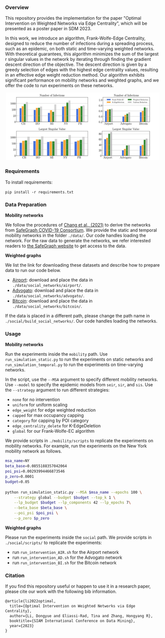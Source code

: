 ### Overview

This repository provides the implementation for the paper "Optimal Intervention on Weighted Networks via Edge Centrality", which will be presented as a poster paper in SDM 2023.

In this work, we introduce an algorithm, Frank-Wolfe-Edge Centrality, designed to reduce the number of infections during a spreading process, such as an epidemic, on both static and time-varying weighted networks. With theoretical guarantees, this algorithm minimizes the sum of the largest r singular values in the network by iterating through finding the gradient descent direction of the objective. The descent direction is given by a greedy selection of edges with the highest edge centrality values, resulting in an effective edge weight reduction method. Our algorithm exhibits significant performance on mobility networks and weighted graphs, and we offer the code to run experiments on these networks.

<div align=center><img src='main.png' width="500"></div>

### Requirements

To install requirements:

``` pip install -r requirements.txt ```

### Data Preparation

**Mobility networks** 

We follow the procedures of [Chang et al., (2021)](https://www.nature.com/articles/s41586-020-2923-3) to derive the networks from [SafeGraph COVID-19 Consortium](https://www.safegraph.com/academics). We provide the static and temporal mobility networks in the folder `./data/`. Our code handles loading the network. For the raw data to generate the networks, we refer interested readers to [the SafeGraph website](https://www.safegraph.com/blog/safegraph-partners-with-dewey) to get access to the data. 

**Weighted graphs** 

We list the link for downloading these datasets and describe how to prepare data to run our code below.

- [Airport](http://opsahl.co.uk/tnet/datasets/openflights.txt): download and place the data in `./data/social_networks/airport/`. 
- [Advogato](https://downloads.skewed.de/mirror/konect.cc/files/download.tsv.advogato.tar.bz2): download and place the data in `./data/social_networks/advogato/`. 
- [Bitcoin](http://snap.stanford.edu/data/soc-sign-bitcoinalpha.html): download and place the data in `./data/social_networks/bitcoin/`. 

If the data is placed in a different path, please change the path name in `./social/build_social_networks/`. Our code handles loading the networks.

### Usage

**Mobility networks**

Run the experiments inside the `mobility` path. Use `run_simulation_static.py` to run the experiments on static networks and `run_simulation_temporal.py` to run the experiments on time-varying networks. 

In the script, use the `--MSA` argument to specify different mobility networks. Use `--model` to specify the epidemic models from `seir`, `sir`, and `sis`. Use the `--strategy` argument to run different strategies:

- `none` for no intervention
- `uniform` for uniform scaling
- `edge_weight` for edge weighted reduction
- `capped` for max occupancy capping
- `category` for capping by POI category
- `edge_centrality_delete` for K-EdgeDeletion
- `global` for our Frank-Wolfe-EC algorithm

We provide scripts in `./mobility/scripts` to replicate the experiments on mobility networks. For example, run the experiments on the New York mobility network as follows. 

```bash
msa_name=NY
beta_base=0.0855188357042064
poi_psi=0.00293994466873546
p_zero=0.0001
budget=0.05

python run_simulation_static.py --MSA $msa_name --epochs 100 \
    --strategy global --budget $budget --top_k 1 \
    --lp_budget $budget --lp_components 42 --lp_epochs 7\
    --beta_base $beta_base \
    --poi_psi $poi_psi \
    --p_zero $p_zero
```



**Weighted graphs** 

Please run the experiments inside the `social` path. We provide scripts in `./social/scripts/` to replicate the experiments:

- run `run_intervention_AIR.sh` for the Airport network
- run `run_intervention_AD.sh` for the Advogato network
- run `run_intervention_BI.sh` for the Bitcoin network

### Citation

If you find this repository useful or happen to use it in a research paper, please cite our work with the following bib information.

```
@article{li2022optimal,
  title={Optimal Intervention on Weighted Networks via Edge Centrality},
  author={Li, Dongyue and Eliassi-Rad, Tina and Zhang, Hongyang R},
  booktitle={SIAM International Conference on Data Mining},
  year={2023}
}
```


